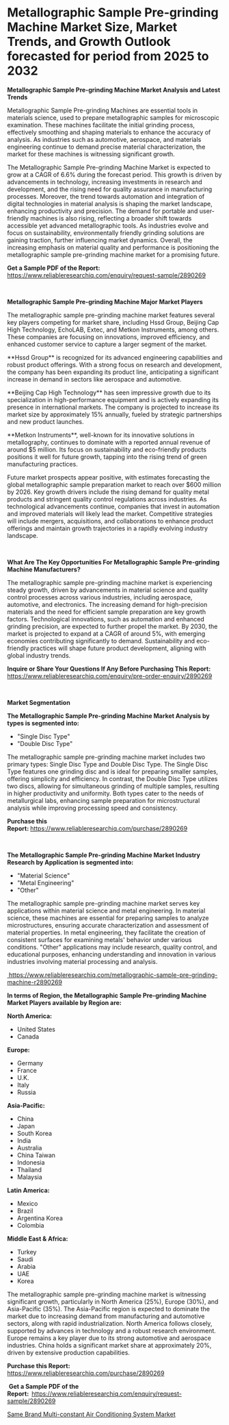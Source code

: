 <p><h1>Metallographic Sample Pre-grinding Machine Market Size, Market Trends, and Growth Outlook forecasted for period from 2025 to 2032</h1></p><p><strong>Metallographic Sample Pre-grinding Machine Market Analysis and Latest Trends</strong></p>
<p><p>Metallographic Sample Pre-grinding Machines are essential tools in materials science, used to prepare metallographic samples for microscopic examination. These machines facilitate the initial grinding process, effectively smoothing and shaping materials to enhance the accuracy of analysis. As industries such as automotive, aerospace, and materials engineering continue to demand precise material characterization, the market for these machines is witnessing significant growth.</p><p>The Metallographic Sample Pre-grinding Machine Market is expected to grow at a CAGR of 6.6% during the forecast period. This growth is driven by advancements in technology, increasing investments in research and development, and the rising need for quality assurance in manufacturing processes. Moreover, the trend towards automation and integration of digital technologies in material analysis is shaping the market landscape, enhancing productivity and precision. The demand for portable and user-friendly machines is also rising, reflecting a broader shift towards accessible yet advanced metallographic tools. As industries evolve and focus on sustainability, environmentally friendly grinding solutions are gaining traction, further influencing market dynamics. Overall, the increasing emphasis on material quality and performance is positioning the metallographic sample pre-grinding machine market for a promising future.</p></p>
<p><strong>Get a Sample PDF of the Report:&nbsp;</strong> <a href="https://www.reliableresearchiq.com/enquiry/request-sample/2890269?utm_campaign=3053&utm_medium=2&utm_source=Github&utm_content=ia&utm_term=14032025&utm_id=metallographic-sample-pre-grinding-machine">https://www.reliableresearchiq.com/enquiry/request-sample/2890269</a></p>
<p>&nbsp;</p>
<p><strong>Metallographic Sample Pre-grinding Machine Major Market Players</strong></p>
<p><p>The metallographic sample pre-grinding machine market features several key players competing for market share, including Hssd Group, Beijing Cap High Technology, EchoLAB, Extec, and Metkon Instruments, among others. These companies are focusing on innovations, improved efficiency, and enhanced customer service to capture a larger segment of the market.</p><p>**Hssd Group** is recognized for its advanced engineering capabilities and robust product offerings. With a strong focus on research and development, the company has been expanding its product line, anticipating a significant increase in demand in sectors like aerospace and automotive. </p><p>**Beijing Cap High Technology** has seen impressive growth due to its specialization in high-performance equipment and is actively expanding its presence in international markets. The company is projected to increase its market size by approximately 15% annually, fueled by strategic partnerships and new product launches.</p><p>**Metkon Instruments**, well-known for its innovative solutions in metallography, continues to dominate with a reported annual revenue of around $5 million. Its focus on sustainability and eco-friendly products positions it well for future growth, tapping into the rising trend of green manufacturing practices.</p><p>Future market prospects appear positive, with estimates forecasting the global metallographic sample preparation market to reach over $600 million by 2026. Key growth drivers include the rising demand for quality metal products and stringent quality control regulations across industries. As technological advancements continue, companies that invest in automation and improved materials will likely lead the market. Competitive strategies will include mergers, acquisitions, and collaborations to enhance product offerings and maintain growth trajectories in a rapidly evolving industry landscape.</p></p>
<p>&nbsp;</p>
<p><strong>What Are The Key Opportunities For Metallographic Sample Pre-grinding Machine Manufacturers?</strong></p>
<p><p>The metallographic sample pre-grinding machine market is experiencing steady growth, driven by advancements in material science and quality control processes across various industries, including aerospace, automotive, and electronics. The increasing demand for high-precision materials and the need for efficient sample preparation are key growth factors. Technological innovations, such as automation and enhanced grinding precision, are expected to further propel the market. By 2030, the market is projected to expand at a CAGR of around 5%, with emerging economies contributing significantly to demand. Sustainability and eco-friendly practices will shape future product development, aligning with global industry trends.</p></p>
<p><strong>Inquire or Share Your Questions If Any Before Purchasing This Report:</strong> <a href="https://www.reliableresearchiq.com/enquiry/pre-order-enquiry/2890269?utm_campaign=3053&utm_medium=2&utm_source=Github&utm_content=ia&utm_term=14032025&utm_id=metallographic-sample-pre-grinding-machine">https://www.reliableresearchiq.com/enquiry/pre-order-enquiry/2890269</a></p>
<p>&nbsp;</p>
<p><strong>Market Segmentation</strong></p>
<p><strong>The Metallographic Sample Pre-grinding Machine Market Analysis by types is segmented into:</strong></p>
<p><ul><li>"Single Disc Type"</li><li>"Double Disc Type"</li></ul></p>
<p><p>The metallographic sample pre-grinding machine market includes two primary types: Single Disc Type and Double Disc Type. The Single Disc Type features one grinding disc and is ideal for preparing smaller samples, offering simplicity and efficiency. In contrast, the Double Disc Type utilizes two discs, allowing for simultaneous grinding of multiple samples, resulting in higher productivity and uniformity. Both types cater to the needs of metallurgical labs, enhancing sample preparation for microstructural analysis while improving processing speed and consistency.</p></p>
<p><strong>Purchase this Report:&nbsp;</strong><a href="https://www.reliableresearchiq.com/purchase/2890269?utm_campaign=3053&utm_medium=2&utm_source=Github&utm_content=ia&utm_term=14032025&utm_id=metallographic-sample-pre-grinding-machine">https://www.reliableresearchiq.com/purchase/2890269</a></p>
<p>&nbsp;</p>
<p><strong>The Metallographic Sample Pre-grinding Machine Market Industry Research by Application is segmented into:</strong></p>
<p><ul><li>"Material Science"</li><li>"Metal Engineering"</li><li>"Other"</li></ul></p>
<p><p>The metallographic sample pre-grinding machine market serves key applications within material science and metal engineering. In material science, these machines are essential for preparing samples to analyze microstructures, ensuring accurate characterization and assessment of material properties. In metal engineering, they facilitate the creation of consistent surfaces for examining metals' behavior under various conditions. "Other" applications may include research, quality control, and educational purposes, enhancing understanding and innovation in various industries involving material processing and analysis.</p></p>
<p><a href="https://www.reliableresearchiq.com/metallographic-sample-pre-grinding-machine-r2890269?utm_campaign=3053&utm_medium=2&utm_source=Github&utm_content=ia&utm_term=14032025&utm_id=metallographic-sample-pre-grinding-machine">&nbsp;https://www.reliableresearchiq.com/metallographic-sample-pre-grinding-machine-r2890269</a></p>
<p><strong>In terms of Region, the Metallographic Sample Pre-grinding Machine Market Players available by Region are:</strong></p>
<p>
    <p> <strong> North America: </strong>
        <ul>
            <li>United States</li>
            <li>Canada</li>
        </ul>
        </p> 
    <p> <strong> Europe: </strong>
        <ul>
            <li>Germany</li>
            <li>France</li>
            <li>U.K.</li>
            <li>Italy</li>
            <li>Russia</li>
        </ul>
        </p> 
    <p> <strong> Asia-Pacific: </strong>
        <ul>
            <li>China</li>
            <li>Japan</li>
            <li>South Korea</li>
            <li>India</li>
            <li>Australia</li>
            <li>China Taiwan</li>
            <li>Indonesia</li>
            <li>Thailand</li>
            <li>Malaysia</li>
        </ul>
        </p> 
    <p> <strong> Latin America: </strong>
        <ul>
            <li>Mexico</li>
            <li>Brazil</li>
            <li>Argentina Korea</li>
            <li>Colombia</li>
        </ul>
        </p> 
    <p> <strong> Middle East & Africa: </strong>
        <ul>
            <li>Turkey</li>
            <li>Saudi</li>
            <li>Arabia</li>
            <li>UAE</li>
            <li>Korea</li>
        </ul>
    </p>
    </p>
<p><p>The metallographic sample pre-grinding machine market is witnessing significant growth, particularly in North America (25%), Europe (30%), and Asia-Pacific (35%). The Asia-Pacific region is expected to dominate the market due to increasing demand from manufacturing and automotive sectors, along with rapid industrialization. North America follows closely, supported by advances in technology and a robust research environment. Europe remains a key player due to its strong automotive and aerospace industries. China holds a significant market share at approximately 20%, driven by extensive production capabilities.</p></p>
<p><strong>Purchase this Report: </strong><a href="https://www.reliableresearchiq.com/purchase/2890269?utm_campaign=3053&utm_medium=2&utm_source=Github&utm_content=ia&utm_term=14032025&utm_id=metallographic-sample-pre-grinding-machine">https://www.reliableresearchiq.com/purchase/2890269</a></p>
<p>&nbsp;<strong>Get a Sample PDF of the Report:&nbsp;&nbsp;</strong><a href="https://www.reliableresearchiq.com/enquiry/request-sample/2890269?utm_campaign=3053&utm_medium=2&utm_source=Github&utm_content=ia&utm_term=14032025&utm_id=metallographic-sample-pre-grinding-machine">https://www.reliableresearchiq.com/enquiry/request-sample/2890269</a></p>
<p><strong></strong></p>
<p><p><a href="https://github.com/viipposahko25/Market-Research-Report-List-1/blob/main/same-brand-multi-constant-air-conditioning-system-market.md?utm_campaign=3053&utm_medium=2&utm_source=Github&utm_content=ia&utm_term=14032025&utm_id=metallographic-sample-pre-grinding-machine">Same Brand Multi-constant Air Conditioning System Market</a></p></p>